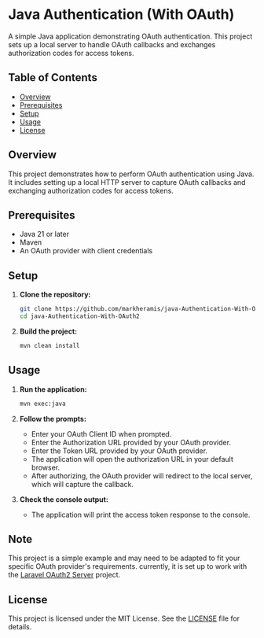 # Java Authentication (With OAuth)

A simple Java application demonstrating OAuth authentication. This project sets up a local server to handle OAuth callbacks and exchanges authorization codes for access tokens.

## Table of Contents

- [Overview](#overview)
- [Prerequisites](#prerequisites)
- [Setup](#setup)
- [Usage](#usage)
- [License](#license)

## Overview

This project demonstrates how to perform OAuth authentication using Java. It includes setting up a local HTTP server to capture OAuth callbacks and exchanging authorization codes for access tokens.

## Prerequisites

- Java 21 or later
- Maven
- An OAuth provider with client credentials

## Setup

1. **Clone the repository:**

   ```bash
   git clone https://github.com/markheramis/java-Authentication-With-OAuth2.git
   cd java-Authentication-With-OAuth2
   ```

2. **Build the project:**

   ```bash
   mvn clean install
   ```

## Usage

1. **Run the application:**

   ```bash
   mvn exec:java
   ```

2. **Follow the prompts:**

   - Enter your OAuth Client ID when prompted.
   - Enter the Authorization URL provided by your OAuth provider.
   - Enter the Token URL provided by your OAuth provider.
   - The application will open the authorization URL in your default browser.
   - After authorizing, the OAuth provider will redirect to the local server, which will capture the callback.

3. **Check the console output:**

   - The application will print the access token response to the console.


## Note

This project is a simple example and may need to be adapted to fit your specific OAuth provider's requirements. currently, it is set up to work with the [Laravel OAuth2 Server](https://github.com/markheramis/Laravel-OAuth-Server) project.

## License

This project is licensed under the MIT License. See the [LICENSE](LICENSE) file for details.
